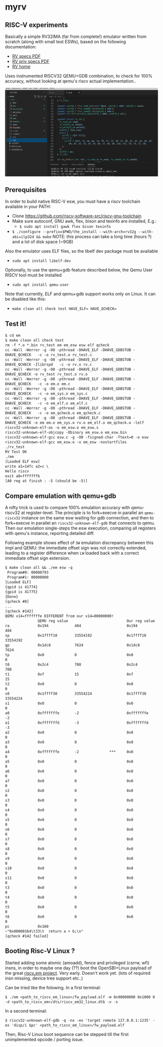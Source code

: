 # myrv

## RISC-V experiments
Basically a simple RV32IMA (far from complete!) emulator written from scratch (along with small test ESWs), based on the following documentation:
- [RV specs PDF](https://github.com/riscv/riscv-isa-manual/releases/download/Ratified-IMAFDQC/riscv-spec-20191213.pdf)
- [RV priv specs PDF](https://github.com/riscv/riscv-isa-manual/releases/download/Ratified-IMFDQC-and-Priv-v1.11/riscv-privileged-20190608.pdf)
- [RV home](https://riscv.org/technical/specifications/)

Uses instrumented RISCV32 QEMU+GDB combination, to check for 100% accuracy, without looking at qemu's riscv actual implementation..

![myrv screenshot](myrv.png)

## Prerequisites
In order to build native RISC-V esw, you must have a riscv toolchain available in your PATH:
- Clone https://github.com/riscv-software-src/riscv-gnu-toolchain
- Make sure autoconf, GNU awk, flex, bison and texinfo are installed, E.g.:
  - `$ sudo apt install gawk flex bison texinfo`
- `$ ./configure --prefix=$PWD/the_install --with-arch=rv32g --with-abi=ilp32d && make`
NOTE: this process can take a long time (hours ?) and a lot of disk space (~9GB)

Also the emulator uses ELF files, so the libelf dev package must be available
- `sudo apt install libelf-dev`

Optionally, to use the qemu+gdb feature described below, the Qemu User RISCV tool must be installed
- `sudo apt install qemu-user`

Note that currently, ELF and qemu+gdb support works only on Linux.
It can be disabled like this:
- `make clean all check test HAVE_ELF= HAVE_QCHECK=`

## Test it!
```
$ cd em
$ make clean all check test
rm -f *.o *.bin rv_test em em_esw esw elf qcheck
cc -Wall -Werror -g -O0 -pthread -DHAVE_ELF -DHAVE_GDBSTUB -DHAVE_QCHECK   -c -o rv_test.o rv_test.c
cc -Wall -Werror -g -O0 -pthread -DHAVE_ELF -DHAVE_GDBSTUB -DHAVE_QCHECK -Ilibrspd   -c -o rv.o rv.c
cc -Wall -Werror -g -O0 -pthread -DHAVE_ELF -DHAVE_GDBSTUB -DHAVE_QCHECK -o rv_test rv_test.o rv.o
cc -Wall -Werror -g -O0 -pthread -DHAVE_ELF -DHAVE_GDBSTUB -DHAVE_QCHECK   -c -o em.o em.c
cc -Wall -Werror -g -O0 -pthread -DHAVE_ELF -DHAVE_GDBSTUB -DHAVE_QCHECK   -c -o em_sys.o em_sys.c
cc -Wall -Werror -g -O0 -pthread -DHAVE_ELF -DHAVE_GDBSTUB -DHAVE_QCHECK   -c -o em_elf.o em_elf.c
cc -Wall -Werror -g -O0 -pthread -DHAVE_ELF -DHAVE_GDBSTUB -DHAVE_QCHECK   -c -o em_qcheck.o em_qcheck.c
cc -Wall -Werror -g -O0 -pthread -DHAVE_ELF -DHAVE_GDBSTUB -DHAVE_QCHECK -o em em.o em_sys.o rv.o em_elf.o em_qcheck.o -lelf
riscv32-unknown-elf-as -o em_esw.o em_esw.s
riscv32-unknown-elf-objcopy -Obinary em_esw.o em_esw.bin
riscv32-unknown-elf-gcc esw.c -g -O0 -fsigned-char -Ttext=0 -o esw
riscv32-unknown-elf-gcc em_esw.o -o em_esw -nostartfiles
./rv_test
RV Test OK
./em 
[Loaded ELF esw]
write a1=14fc a2=c \
Hello riscv
exit a0=fffffffb
[A0 reg at finish : -5 (should be -5)]
```

## Compare emulation with qemu+gdb
A nifty trick is used to compare 100% emulation accuracy with qemu-riscv32 at register-level.
The principle is to fork+execve in parallel an `qemu-riscv32` instance on the same esw waiting for gdb connection,
and then to fork+execve in parallel an `riscv32-unknown-elf-gdb` that connects to qemu.
Then our emulation single-steps the esw execution, comparing all registers with qemu's instance, reporting detailed diff.

Following example shows effect of `SW` emulation discrepancy between this impl and QEMU: the immediate offset sign was not correctly extended, leading to a register difference when `LW` loaded back with a correct immediate offset sign extension.
```
$ make clean all && ./em esw -q
 Program#0: 00000793
 Program#1: 00000000
[Loaded ELF]
{qpid is 41774}
{gpid is 41775}
{Done}
[qcheck #0]
...
[qcheck #142]
QEMU x14=fffffffe DIFFERENT from our x14=00000000!
               QEMU reg value                           Our reg value  
ra             0x194            404                     0x194           404     
sp             0x1ffff10        33554192                0x1ffff10       33554192
gp             0x1dc8           7624                    0x1dc8          7624    
tp             0x0              0                       0x0             0       
t0             0x2c4            708                     0x2c4           708     
t1             0xf              15                      0xf             15      
t2             0x0              0                       0x0             0       
s0             0x1ffff30        33554224                0x1ffff30       33554224
s1             0x0              0                       0x0             0       
a0             0xfffffffe       -2                      0xfffffffe      -2      
a1             0xfffffffd       -3                      0xfffffffd      -3      
a2             0x0              0                       0x0             0       
a3             0x0              0                       0x0             0       
a4             0xfffffffe       -2              ***     0x0             0       
a5             0x0              0                       0x0             0       
a6             0x0              0                       0x0             0       
a7             0x0              0                       0x0             0       
s2             0x0              0                       0x0             0       
s3             0x0              0                       0x0             0       
s4             0x0              0                       0x0             0       
s5             0x0              0                       0x0             0       
s6             0x0              0                       0x0             0       
s7             0x0              0                       0x0             0       
s8             0x0              0                       0x0             0       
s9             0x0              0                       0x0             0       
s10            0x0              0                       0x0             0       
s11            0x0              0                       0x0             0       
t3             0x0              0                       0x0             0       
t4             0x0              0                       0x0             0       
t5             0x0              0                       0x0             0       
t6             0x0              0                       0x0             0       
pc             0x160     
~"0x00000164\t33\t  return a + b;\n"
[qcheck #142 failed]
```

## Booting Risc-V Linux ?
Started adding some atomic (amoadd), fence and privileged (csrrw, wfi) insns, in order to maybe one day (??)
boot the OpenSBI+Linux payload of the great [riscv_em project](https://github.com/franzflasch/riscv_em).
Very early. Doesn't work yet. (lots of required insn missing, device tree support etc..)

Can be tried like the folowing.
In a first terminal:
```
$ ./em <path_to_riscv_em_linux>/fw_payload.elf -m 0x90000000 0x1000 0 -d <path_to_riscv_em>/dts/riscv_em32_linux.dtb -v -s
```
In a second terminal:
```
$ riscv32-unknown-elf-gdb -q -nx -ex 'target remote 127.0.0.1:1235' -ex 'disp/i $pc' <path_to_riscv_em_linux>/fw_payload.elf
```
Then, Risc-V Linux boot sequence can be stepped till the first unimplemented opcode / porting issue.
